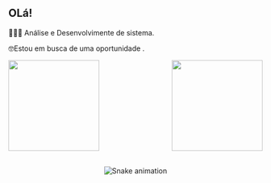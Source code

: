 ## OLá!
👩🏽‍💻 Análise e Desenvolvimente de sistema.  

🤓Estou em busca de uma oportunidade .

<div>
  
  <img  height="180em" src="https://github-readme-stats.vercel.app/api?username=AlineNeri&show_icons=true&theme=great-gatsby&include_all_commits=true&count_private=true"/>
  <img align="right" height="180em" src="https://github-readme-stats.vercel.app/api/top-langs/?username=Alineneri&layout=compact&langs_count=16&theme=great-gatsby"/>

</div>
<br>

<div  align="center"> 
    <div/>
    
![Snake animation](https://github.com/LuigiGF/LuigiGF/blob/output/github-contribution-grid-snake.svg)
    

